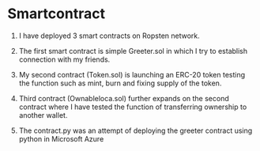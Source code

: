 # Smartcontract
1) I have deployed 3 smart contracts on Ropsten network.

2) The first smart contract is simple Greeter.sol in which I try to establish connection with my friends.

3) My second contract (Token.sol) is launching an ERC-20 token testing the function such as mint, burn and fixing supply of the token.

4) Third contract (Ownableloca.sol) further expands on the second contract where I have tested the function of transferring ownership to another wallet.

5) The contract.py was an attempt of deploying the greeter contract using python in Microsoft Azure
